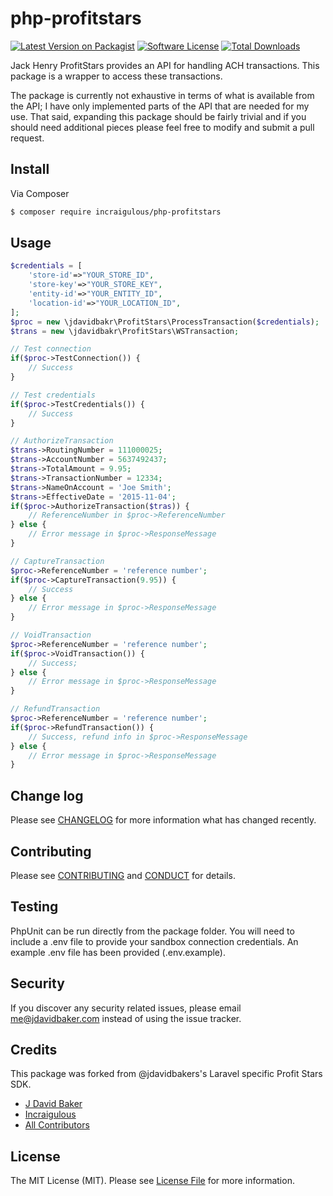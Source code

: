 # php-profitstars

[![Latest Version on Packagist][ico-version]][link-packagist]
[![Software License][ico-license]](LICENSE.md)
[![Total Downloads][ico-downloads]][link-downloads]

Jack Henry ProfitStars provides an API for handling ACH transactions. This package is a wrapper
to access these transactions.

The package is currently not exhaustive in terms of what is available from the API; I have only implemented
parts of the API that are needed for my use.  That said, expanding this package should be fairly trivial
and if you should need additional pieces please feel free to modify and submit a pull request.

## Install

Via Composer

``` bash
$ composer require incraigulous/php-profitstars
```

## Usage

``` php
$credentials = [
    'store-id'=>"YOUR_STORE_ID",
    'store-key'=>"YOUR_STORE_KEY",
    'entity-id'=>"YOUR_ENTITY_ID",
    'location-id'=>"YOUR_LOCATION_ID",
];
$proc = new \jdavidbakr\ProfitStars\ProcessTransaction($credentials);
$trans = new \jdavidbakr\ProfitStars\WSTransaction;

// Test connection
if($proc->TestConnection()) {
	// Success
}

// Test credentials
if($proc->TestCredentials()) {
	// Success
}

// AuthorizeTransaction
$trans->RoutingNumber = 111000025;
$trans->AccountNumber = 5637492437;
$trans->TotalAmount = 9.95;
$trans->TransactionNumber = 12334;
$trans->NameOnAccount = 'Joe Smith';
$trans->EffectiveDate = '2015-11-04';
if($proc->AuthorizeTransaction($tras)) {
	// ReferenceNumber in $proc->ReferenceNumber	
} else {
	// Error message in $proc->ResponseMessage
}

// CaptureTransaction
$proc->ReferenceNumber = 'reference number';
if($proc->CaptureTransaction(9.95)) {
	// Success 
} else {
	// Error message in $proc->ResponseMessage
}

// VoidTransaction
$proc->ReferenceNumber = 'reference number';
if($proc->VoidTransaction()) {
	// Success;
} else {
	// Error message in $proc->ResponseMessage
}

// RefundTransaction
$proc->ReferenceNumber = 'reference number';
if($proc->RefundTransaction()) {
	// Success, refund info in $proc->ResponseMessage
} else {
	// Error message in $proc->ResponseMessage
}

```

## Change log

Please see [CHANGELOG](CHANGELOG.md) for more information what has changed recently.


## Contributing

Please see [CONTRIBUTING](CONTRIBUTING.md) and [CONDUCT](CONDUCT.md) for details.

## Testing

PhpUnit can be run directly from the package folder. You will need to include a .env file to provide your sandbox connection credentials. An example .env file has been provided (.env.example).


## Security

If you discover any security related issues, please email me@jdavidbaker.com instead of using the issue tracker.

## Credits

This package was forked from @jdavidbakers's Laravel specific Profit Stars SDK.

- [J David Baker](https://github.com/jdavidbakr)
- [Incraigulous][link-author]
- [All Contributors][link-contributors]

## License

The MIT License (MIT). Please see [License File](LICENSE.md) for more information.

[ico-version]: https://img.shields.io/packagist/v/incraigulous/php-profitstars.svg?style=flat-square
[ico-license]: https://img.shields.io/badge/license-MIT-brightgreen.svg?style=flat-square
[ico-downloads]: https://img.shields.io/packagist/dt/incraigulous/php-profitstars.svg?style=flat-square

[link-packagist]: https://packagist.org/packages/incraigulous/php-profitstars
[link-downloads]: https://packagist.org/packages/incraigulous/php-profitstars
[link-author]: https://github.com/incraigulous
[link-contributors]: ../../contributors
